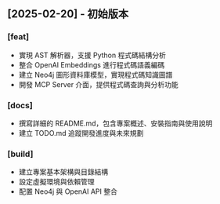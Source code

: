 ## [2025-02-20] - 初始版本

### [feat]
- 實現 AST 解析器，支援 Python 程式碼結構分析
- 整合 OpenAI Embeddings 進行程式碼語義編碼
- 建立 Neo4j 圖形資料庫模型，實現程式碼知識圖譜
- 開發 MCP Server 介面，提供程式碼查詢與分析功能

### [docs]
- 撰寫詳細的 README.md，包含專案概述、安裝指南與使用說明
- 建立 TODO.md 追蹤開發進度與未來規劃

### [build]
- 建立專案基本架構與目錄結構
- 設定虛擬環境與依賴管理
- 配置 Neo4j 與 OpenAI API 整合
